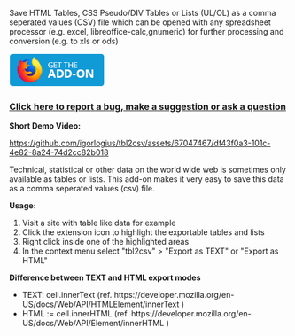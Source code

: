 Save HTML Tables, CSS Pseudo/DIV Tables or Lists (UL/OL) as a comma seperated values (CSV) file which can be opened with any spreadsheet processor (e.g. excel, libreoffice-calc,gnumeric) for further processing and conversion (e.g. to xls or ods)

[![](https://raw.githubusercontent.com/igorlogius/igorlogius/main/geFxAddon.png)](https://addons.mozilla.org/en-US/firefox/addon/tbl2csv/)

### [Click here to report a bug, make a suggestion or ask a question](https://github.com/igorlogius/igorlogius/issues/new/choose)

<b>Short Demo Video:</b>

https://github.com/igorlogius/tbl2csv/assets/67047467/df43f0a3-101c-4e82-8a24-74d2cc82b018

Technical, statistical or other data on the world wide web is sometimes only available as tables or lists.
This add-on makes it very easy to save this data as a comma seperated values (csv) file.

<b>Usage:</b>
<ol>
    <li>Visit a site with table like data for example</li>
    <li>Click the extension icon to highlight the exportable tables and lists</li>
    <li>Right click inside one of the highlighted areas</li>
    <li>In the context menu select "tbl2csv" > "Export as TEXT" or "Export as HTML"</li>
</ol>

<b>Difference between TEXT and HTML export modes</b>
<ul>
<li>TEXT: cell.innerText
(ref. https://developer.mozilla.org/en-US/docs/Web/API/HTMLElement/innerText )
</li>
<li>HTML := cell.innerHTML
(ref. https://developer.mozilla.org/en-US/docs/Web/API/Element/innerHTML )
</li>
</ul>
